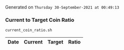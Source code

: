 Generated on `Thursday 30-September-2021 at 00:49:13`

### Current to Target Coin Ratio
`current_coin_ratio.sh`

Date|Current|Target|Ratio
---|---|---|---
